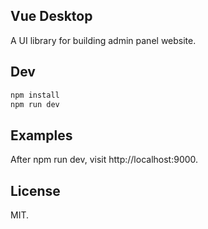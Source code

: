 ## Vue Desktop

A UI library for building admin panel website.

## Dev

```Bash
npm install
npm run dev
```

## Examples

After npm run dev, visit http://localhost:9000.

## License
MIT.